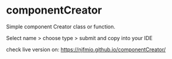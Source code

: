 # componentCreator

Simple component Creator class or function.

Select name > choose type > submit and copy into your IDE

check live version on: https://njfmio.github.io/componentCreator/
